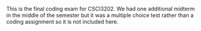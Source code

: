 This is the final coding exam for CSCI3202. We had one additional midterm in the middle of the semester but it was a multiple choice test rather than a coding assignment so it is not included here.
